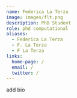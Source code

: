 ```yaml
---
name: Federica La Terza
image: images/flt.png
description: PhD Student
role: phd computational
aliases:
  - Federica La Terza
  - F. La Terza
  - F La Terza
links:
  home-page: /
  email: /
  twitter: /
---
```

add bio
